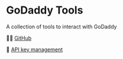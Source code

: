 # GoDaddy Tools

A collection of tools to interact with GoDaddy

👩‍💻 [GitHub](https://github.com/TurboLabIt/godaddy-tools)

🔑 [API key management](https://developer.godaddy.com/keys)

